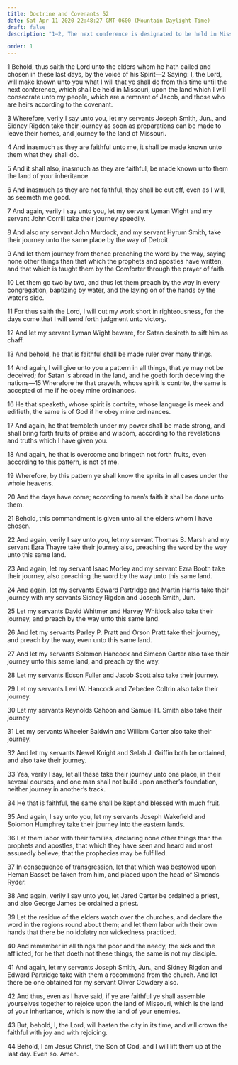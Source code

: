 ```yaml
---
title: Doctrine and Covenants 52
date: Sat Apr 11 2020 22:48:27 GMT-0600 (Mountain Daylight Time)
draft: false
description: "1–2, The next conference is designated to be held in Missouri; 3–8, Appointments of certain elders to travel together are made; 9–11, The elders are to teach what the apostles and prophets have written; 12–21, Those enlightened by the Spirit bring forth fruits of praise and wisdom; 22–44, Various elders are appointed to go forth preaching the gospel while traveling to Missouri for the conference."

order: 1
---
```

    
1 Behold, thus saith the Lord unto the elders whom he hath called and chosen in these last days, by the voice of his Spirit—2 Saying: I, the Lord, will make known unto you what I will that ye shall do from this time until the next conference, which shall be held in Missouri, upon the land which I will consecrate unto my people, which are a remnant of Jacob, and those who are heirs according to the covenant.

3 Wherefore, verily I say unto you, let my servants Joseph Smith, Jun., and Sidney Rigdon take their journey as soon as preparations can be made to leave their homes, and journey to the land of Missouri.

4 And inasmuch as they are faithful unto me, it shall be made known unto them what they shall do.

5 And it shall also, inasmuch as they are faithful, be made known unto them the land of your inheritance.

6 And inasmuch as they are not faithful, they shall be cut off, even as I will, as seemeth me good.

7 And again, verily I say unto you, let my servant Lyman Wight and my servant John Corrill take their journey speedily.

8 And also my servant John Murdock, and my servant Hyrum Smith, take their journey unto the same place by the way of Detroit.

9 And let them journey from thence preaching the word by the way, saying none other things than that which the prophets and apostles have written, and that which is taught them by the Comforter through the prayer of faith.

10 Let them go two by two, and thus let them preach by the way in every congregation, baptizing by water, and the laying on of the hands by the water’s side.

11 For thus saith the Lord, I will cut my work short in righteousness, for the days come that I will send forth judgment unto victory.

12 And let my servant Lyman Wight beware, for Satan desireth to sift him as chaff.

13 And behold, he that is faithful shall be made ruler over many things.

14 And again, I will give unto you a pattern in all things, that ye may not be deceived; for Satan is abroad in the land, and he goeth forth deceiving the nations—15 Wherefore he that prayeth, whose spirit is contrite, the same is accepted of me if he obey mine ordinances.

16 He that speaketh, whose spirit is contrite, whose language is meek and edifieth, the same is of God if he obey mine ordinances.

17 And again, he that trembleth under my power shall be made strong, and shall bring forth fruits of praise and wisdom, according to the revelations and truths which I have given you.

18 And again, he that is overcome and bringeth not forth fruits, even according to this pattern, is not of me.

19 Wherefore, by this pattern ye shall know the spirits in all cases under the whole heavens.

20 And the days have come; according to men’s faith it shall be done unto them.

21 Behold, this commandment is given unto all the elders whom I have chosen.

22 And again, verily I say unto you, let my servant Thomas B. Marsh and my servant Ezra Thayre take their journey also, preaching the word by the way unto this same land.

23 And again, let my servant Isaac Morley and my servant Ezra Booth take their journey, also preaching the word by the way unto this same land.

24 And again, let my servants Edward Partridge and Martin Harris take their journey with my servants Sidney Rigdon and Joseph Smith, Jun.

25 Let my servants David Whitmer and Harvey Whitlock also take their journey, and preach by the way unto this same land.

26 And let my servants Parley P. Pratt and Orson Pratt take their journey, and preach by the way, even unto this same land.

27 And let my servants Solomon Hancock and Simeon Carter also take their journey unto this same land, and preach by the way.

28 Let my servants Edson Fuller and Jacob Scott also take their journey.

29 Let my servants Levi W. Hancock and Zebedee Coltrin also take their journey.

30 Let my servants Reynolds Cahoon and Samuel H. Smith also take their journey.

31 Let my servants Wheeler Baldwin and William Carter also take their journey.

32 And let my servants Newel Knight and Selah J. Griffin both be ordained, and also take their journey.

33 Yea, verily I say, let all these take their journey unto one place, in their several courses, and one man shall not build upon another’s foundation, neither journey in another’s track.

34 He that is faithful, the same shall be kept and blessed with much fruit.

35 And again, I say unto you, let my servants Joseph Wakefield and Solomon Humphrey take their journey into the eastern lands.

36 Let them labor with their families, declaring none other things than the prophets and apostles, that which they have seen and heard and most assuredly believe, that the prophecies may be fulfilled.

37 In consequence of transgression, let that which was bestowed upon Heman Basset be taken from him, and placed upon the head of Simonds Ryder.

38 And again, verily I say unto you, let Jared Carter be ordained a priest, and also George James be ordained a priest.

39 Let the residue of the elders watch over the churches, and declare the word in the regions round about them; and let them labor with their own hands that there be no idolatry nor wickedness practiced.

40 And remember in all things the poor and the needy, the sick and the afflicted, for he that doeth not these things, the same is not my disciple.

41 And again, let my servants Joseph Smith, Jun., and Sidney Rigdon and Edward Partridge take with them a recommend from the church. And let there be one obtained for my servant Oliver Cowdery also.

42 And thus, even as I have said, if ye are faithful ye shall assemble yourselves together to rejoice upon the land of Missouri, which is the land of your inheritance, which is now the land of your enemies.

43 But, behold, I, the Lord, will hasten the city in its time, and will crown the faithful with joy and with rejoicing.

44 Behold, I am Jesus Christ, the Son of God, and I will lift them up at the last day. Even so. Amen.
